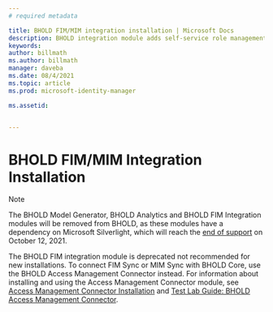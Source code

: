 ```yaml
---
# required metadata

title: BHOLD FIM/MIM integration installation | Microsoft Docs
description: BHOLD integration module adds self-service role management to MIM and FIM
keywords:
author: billmath
ms.author: billmath
manager: daveba
ms.date: 08/4/2021
ms.topic: article
ms.prod: microsoft-identity-manager

ms.assetid:


---
```

# BHOLD FIM/MIM Integration Installation


> [!NOTE]
> The BHOLD Model Generator, BHOLD Analytics and BHOLD FIM Integration modules will be removed from BHOLD, as these modules have a dependency on Microsoft Silverlight, which will reach the [end of support](https://support.microsoft.com/windows/silverlight-end-of-support-0a3be3c7-bead-e203-2dfd-74f0a64f1788) on October 12, 2021.

The BHOLD FIM integration module is deprecated not recommended for new installations.  To connect FIM Sync or MIM Sync with BHOLD Core, use the BHOLD Access Management Connector instead.  For information about installing and using the Access Management Connector module, see [Access Management Connector Installation](bhold-access-management-connector-install.md) and [Test Lab Guide: BHOLD Access Management Connector](https://technet.microsoft.com/library/jj853085(v=ws.10).aspx).
